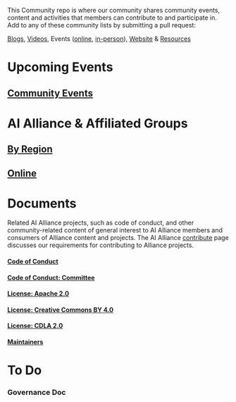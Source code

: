 This Community repo is where our community shares community events, content and activities that members can contribute to and participate in. Add to any of these community lists by submitting a pull request:

[Blogs](/blog/readme.md), [Videos](/videos/readme.md), Events ([online](), [in-person](/events/2025/readme.md)), [Website](/website/readme.md) & [Resources](/resources/readme.md)

# Upcoming Events 

## [Community Events](https://github.com/The-AI-Alliance/community/blob/main/events/readme.md)

# AI Alliance & Affiliated Groups
## [By Region](https://github.com/The-AI-Alliance/community/blob/main/groups/regional.md)
## [Online](https://github.com/The-AI-Alliance/community/blob/main/online/office-hours.md)

# Documents
Related AI Alliance projects, such as code of conduct, and other community-related content of general interest to AI Alliance members and consumers of Alliance content and projects. The AI Alliance [contribute](https://thealliance.ai/contribute) page discusses our requirements for contributing to Alliance projects. 
#### [Code of Conduct](https://github.com/The-AI-Alliance/community/blob/main/CODE_OF_CONDUCT.md)
#### [Code of Conduct: Committee](https://github.com/The-AI-Alliance/community/blob/main/CODE_OF_CONDUCT_COMMITTEE.md)
#### [License: Apache 2.0](https://github.com/The-AI-Alliance/community/blob/main/LICENSE.Apache-2.0)
#### [License: Creative Commons BY 4.0](https://github.com/The-AI-Alliance/community/blob/main/LICENSE.CC-BY-4.0)
#### [License: CDLA 2.0](https://github.com/The-AI-Alliance/community/blob/main/LICENSE.CDLA-2.0)
#### [Maintainers](https://github.com/The-AI-Alliance/community/blob/main/MAINTAINERS.md)

# To Do
### Governance Doc
